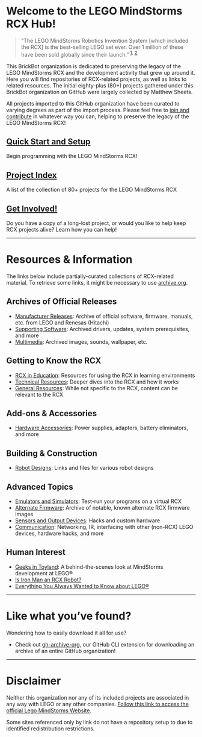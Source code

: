 # Welcome to the LEGO MindStorms RCX Hub!
> “The LEGO MindStorms Robotics Invention System [which included the RCX] is the best-selling LEGO set ever.
Over 1 million of these have been sold globally since their launch.”
<sup>[1](https://gizmodo.com/everything-you-always-wanted-to-know-about-lego-5019797), [2](https://www.wired.com/2006/01/geeks-in-toyland/)</sup>

This BrickBot organization is dedicated to preserving the legacy of the LEGO MindStorms RCX and the development activity that grew up around it.
Here you will find repositories of RCX-related projects, as well as links to related resources.
The initial eighty-plus (80+) projects gathered under this BrickBot organization on GitHub were largely collected by Matthew Sheets.

All projects imported to this GitHub organization have been curated to varying degrees as part of the import process.
Please feel free to [join and contribute](Get-Involved.md) in whatever way you can, helping to preserve the legacy of the LEGO MindStorms RCX!


## [Quick Start and Setup](Quick-Start.md)
Begin programming with the LEGO MindStorms RCX!

## [Project Index](Project-Index.md)
A list of the collection of 80+ projects for the LEGO MindStorms RCX

## [Get Involved!](Get-Involved.md)
Do you have a copy of a long-lost project, or would you like to help keep RCX projects alive?  Learn how you can help!

* * *

# Resources & Information
The links below include partially-curated collections of RCX-related material.  To retrieve some links, it might be necessary to use [archive.org](https://web.archive.org/).

## Archives of Official Releases
* [Manufacturer Releases](https://github.com/BrickBot/Archive/releases/tag/LEGO):  Archive of official software, firmware, manuals, etc. from LEGO and Renesas (Hitachi)
* [Supporting Software](https://github.com/BrickBot/Archive/releases/tag/Win9x):  Archived drivers, updates, system prerequisites, and more
* [Multimedia](https://github.com/BrickBot/Archive/releases/tag/LEGO-Multimedia):  Archived images, sounds, wallpaper, etc.

## Getting to Know the RCX
* [RCX in Education](Resources-Educational.md):  Resources for using the RCX in learning environments
* [Technical Resources](Resources-Technical.md):  Deeper dives into the RCX and how it works
* [General Resources](Resources-General.md):  While not specific to the RCX, content can be relevant to the RCX

## Add-ons & Accessories
* [Hardware Accessories](Accessories-Hardware.md):  Power supplies, adapters, battery eliminators, and more

## Building & Construction
* [Robot Designs](Designs.md):  Links and files for various robot designs

## Advanced Topics
* [Emulators and Simulators](Emulators.md):  Test-run your programs on a virtual RCX
* [Alternate Firmware](Firmware.md):  Archive of notable, known alternate RCX firmware images
* [Sensors and Output Devices](Sensors-and-Output-Devices.md):  Hacks and custom hardware
* [Communication](Communication.md):  Networking, IR, interfacing with other (non-RCX) LEGO devices, hardware hacks, and more

## Human Interest
* [Geeks in Toyland](https://www.wired.com/2006/01/geeks-in-toyland/):  A behind-the-scenes look at MindStorms development at LEGO®
* [Is Iron Man an RCX Robot?](https://deeperdesign.wordpress.com/2010/02/26/is-iron-man-made-of-lego/)
* [Everything You Always Wanted to Know about LEGO®](https://gizmodo.com/everything-you-always-wanted-to-know-about-lego-5019797)


* * *

# Like what you’ve found?
Wondering how to easily download it all for use?
* Check out [gh-archive-org](https://github.com/BrickBot/gh-archive-org), our GitHub CLI extension for downloading an archive of an entire GitHub organization!

* * *

# Disclaimer
Neither this organization nor any of its included projects are associated in any way with LEGO or any other companies.  [Follow this link to access the official Lego MindStorms Website](http://mindstorms.lego.com/).

Some sites referenced only by link do not have a repository setup to due to identified redistribution restrictions.
